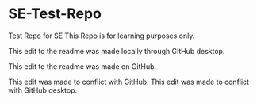 # SE-Test-Repo
Test Repo for SE
This Repo is for learning purposes only.

This edit to the readme was made locally through GitHub desktop.

This edit to the readme was made on GitHub.

This edit was made to conflict with GitHub.
This edit was made to conflict with GitHub desktop.
